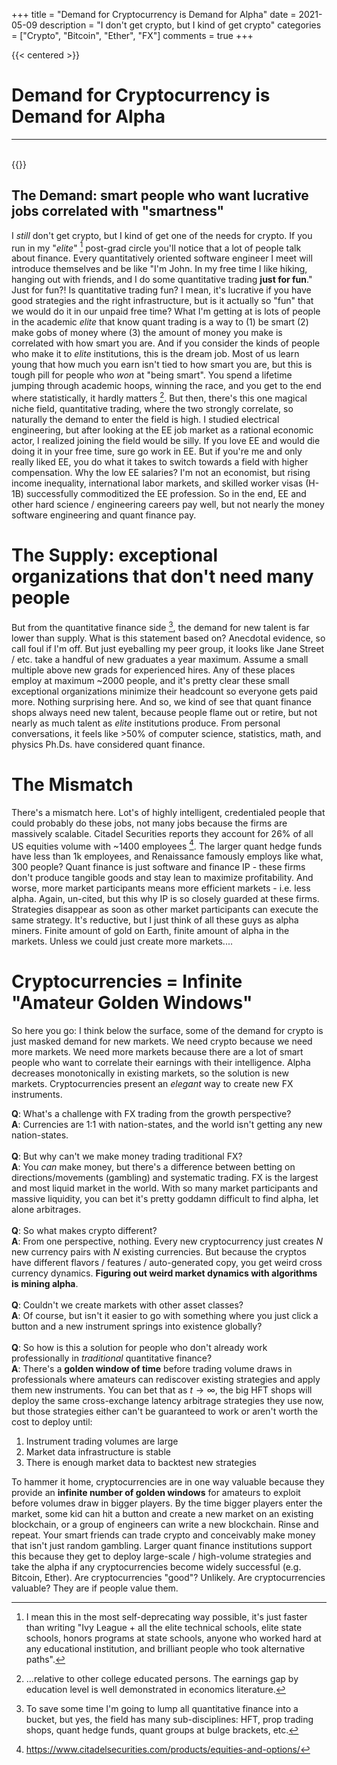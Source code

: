 +++
title = "Demand for Cryptocurrency is Demand for Alpha"
date = 2021-05-09
description = "I don't get crypto, but I kind of get crypto"
categories = ["Crypto", "Bitcoin", "Ether", "FX"]
comments = true
+++

{{< centered >}}
# Demand for Cryptocurrency is Demand for Alpha 
<hr>
<br>
{{</ centered>}}

## The Demand: smart people who want lucrative jobs correlated with "smartness"

I _still_ don't get crypto, but I kind of get one of the needs for crypto. If you run in my "_elite_" [^1] post-grad circle you'll notice that a lot of people talk  about finance. Every quantitatively oriented software engineer I meet will introduce themselves and be like "I'm John. In my free time I like hiking, hanging out with friends, and I do some quantitative trading __just for fun__." Just for fun?! Is quantitative trading fun? I mean, it's lucrative if you have good strategies and the right infrastructure, but is it actually so "fun" that we would do it in our unpaid free time? What I'm getting at is lots of people in the academic _elite_ that know quant trading is a way to (1) be smart (2) make gobs of money where (3) the amount of money you make is correlated with how smart you are. And if you consider the kinds of people who make it to _elite_ institutions, this is the dream job. Most of us learn young that how much you earn isn't tied to how smart you are, but this is tough pill for people who _won_ at "being smart". You spend a lifetime jumping through academic hoops, winning the race, and you get to the end where statistically, it hardly matters [^2]. But then, there's this one magical niche field, quantitative trading, where the two strongly correlate, so naturally the demand to enter the field is high. I studied electrical engineering, but after looking at the EE job market as a rational economic actor, I realized joining the field would be silly. If you love EE and would die doing it in your free time, sure go work in EE. But if you're me and only really liked EE, you do what it takes to switch towards a field with higher compensation. Why the low EE salaries? I'm not an economist, but rising income inequality, international labor markets, and skilled worker visas (H-1B) successfully commoditized the EE profession. So in the end, EE and other hard science / engineering careers pay well, but not nearly the money software engineering and quant finance pay.

# The Supply: exceptional organizations that don't need many people

But from the quantitative finance side [^3], the demand for new talent is far lower than supply. What is this statement based on? Anecdotal evidence, so call foul if I'm off. But just eyeballing my peer group, it looks like Jane Street / etc. take a handful of new graduates a year maximum. Assume a small multiple above new grads for experienced hires. Any of these places employ at maximum ~2000 people, and it's pretty clear these small exceptional organizations minimize their headcount so everyone gets paid more. Nothing surprising here. And so, we kind of see that quant finance shops always need new talent, because people flame out or retire, but not nearly as much talent as _elite_ institutions produce. From personal conversations, it feels like >50% of computer science, statistics, math, and physics Ph.Ds. have considered quant finance. 

# The Mismatch

There's a mismatch here. Lot's of highly intelligent, credentialed people that could probably do these jobs, not many jobs because the firms are massively scalable. Citadel Securities reports they account for 26% of all US equities volume with ~1400 employees [^4]. The larger quant hedge funds have less than 1k employees, and Renaissance famously employs like what, 300 people? Quant finance is just software and finance IP - these firms don't produce tangible goods and stay lean to maximize profitability. And worse, more market participants means more efficient markets - i.e. less alpha. Again, un-cited, but this why IP is so closely guarded at these firms. Strategies disappear as soon as other market participants can execute the same strategy. It's reductive, but I just think of all these guys as alpha miners. Finite amount of gold on Earth, finite amount of alpha in the markets. Unless we could just create more markets....

# Cryptocurrencies = Infinite "Amateur Golden Windows"

So here you go: I think below the surface, some of the demand for crypto is just masked demand for new markets. We need crypto because we need more markets. We need more markets because there are a lot of smart people who want to correlate their earnings with their intelligence. Alpha decreases monotonically in existing markets, so the solution is new markets. Cryptocurrencies present an _elegant_ way to create new FX instruments.

__Q__: What's a challenge with FX trading from the growth perspective?<br/>
__A__: Currencies are 1:1 with nation-states, and the world isn't getting any new nation-states. 
<br/><br/>
__Q__: But why can't we make money trading traditional FX?<br/>
__A__: You _can_ make money, but there's a difference between betting on directions/movements (gambling) and systematic trading. FX is the largest and most liquid market in the world. With so many market participants and massive liquidity, you can bet it's pretty goddamn difficult to find alpha, let alone arbitrages.
<br/><br/>
__Q__: So what makes crypto different?<br/>
__A__: From one perspective, nothing. Every new cryptocurrency just creates _N_ new currency pairs with _N_ existing currencies. But because the cryptos have different flavors / features / auto-generated copy, you get weird cross currency dynamics. __Figuring out weird market dynamics with algorithms is mining alpha__.
<br/><br/>
__Q__: Couldn't we create markets with other asset classes?<br/>
__A__: Of course, but isn't it easier to go with something where you just click a button and a new instrument springs into existence globally?
<br/><br/>
__Q__: So how is this a solution for people who don't already work professionally in _traditional_ quantitative finance?<br/>
__A__: There's a __golden window of time__ before trading volume draws in professionals where amateurs can rediscover existing strategies and apply them new instruments. You can bet that as $t \rightarrow \infty$, the big HFT shops will deploy the same cross-exchange latency arbitrage strategies they use now, but those strategies either can't be guaranteed to work or aren't worth the cost to deploy until:
1. Instrument trading volumes are large
2. Market data infrastructure is stable
3. There is enough market data to backtest new strategies

To hammer it home, cryptocurrencies are in one way valuable because they provide an __infinite number of golden windows__ for amateurs to exploit before volumes draw in bigger players. By the time bigger players enter the market, some kid can hit a button and create a new market on an existing blockchain, or a group of engineers can write a new blockchain. Rinse and repeat. Your smart friends can trade crypto and conceivably make money that isn't just random gambling. Larger quant finance institutions support this because they get to deploy large-scale / high-volume strategies and take the alpha if any cryptocurrencies become widely successful (e.g. Bitcoin, Ether). Are cryptocurrencies "good"? Unlikely. Are cryptocurrencies valuable? They are if people value them. 

[^1]: I mean this in the most self-deprecating way possible, it's just faster than writing "Ivy League + all the elite technical schools, elite state schools, honors programs at state schools, anyone who worked hard at any educational institution, and brilliant people who took alternative paths".

[^2]: ...relative to other college educated persons. The earnings gap by education level is well demonstrated in economics literature.

[^3]: To save some time I'm going to lump all quantitative finance into a bucket, but yes, the field has many sub-disciplines: HFT, prop trading shops, quant hedge funds, quant groups at bulge brackets, etc. 

[^4]: https://www.citadelsecurities.com/products/equities-and-options/